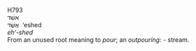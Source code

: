 <body>
  <p>H793<br>  אשׁד  <br> אֶשֶׁד  ‎  ‘eshed  <br><i>eh‘-shed </i><br>From an unused root meaning to <i>pour</i>; an <i>outpouring: - </i>stream.<br></p>
 </body>